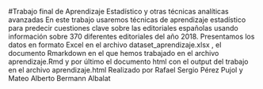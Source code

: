 #Trabajo final de Aprendizaje Estadístico y otras técnicas analíticas avanzadas
En este trabajo usaremos técnicas de aprendizaje estadístico para predecir cuestiones clave sobre las editoriales españolas usando información  sobre 370 diferentes editoriales del año 2018. 
Presentamos los datos en formato Excel en el archivo dataset_aprendizaje.xlsx , el documento Rmarkdown en el que hemos trabajado en el archivo aprendizaje.Rmd y por último el documento html con el output del trabajo en el archivo aprendizaje.html
Realizado por Rafael Sergio Pérez Pujol  y Mateo Alberto Bermann Albalat
